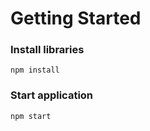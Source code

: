 # Getting Started

### Install libraries

`npm install`

### Start application

`npm start`
 
 
 
  
 
 
